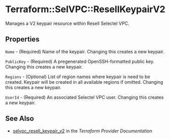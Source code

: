 # Terraform::SelVPC::ResellKeypairV2

Manages a V2 keypair resource within Resell Selectel VPC.

## Properties

`Name` - (Required) Name of the keypair. Changing this creates a new keypair.

`PublicKey` - (Required) A pregenerated OpenSSH-formatted public key. Changing this creates a new keypair.

`Regions` - (Optional) List of region names where keypair is need to be created. Keypair will be created in all available regions if omitted. Changing this creates a new keypair.

`UserId` - (Required) An associated Selectel VPC user. Changing this creates a new keypair.


## See Also

* [selvpc_resell_keypair_v2](https://www.terraform.io/docs/providers/selvpc/r/resell_keypair_v2.html) in the _Terraform Provider Documentation_